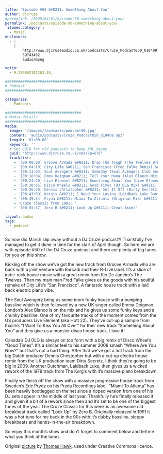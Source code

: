 ```yaml
---
title: 'Episode #50 &#8211; Something About You'
author: djcruze
#permalink: /2009/04/01/episode-50-something-about-you/
permalink: /podcasts/episode-50-something-about-you/
'itunes:category':
  - Music
enclosure:
  - |
    |
        http://www.djcruzeaudio.co.uk/podcasts/Cruze_Podcast050_010409.mp3
        59743492
        audio/mpeg

votio:
  - 9.236842105263,38,

###################################
# Podcast
###################################

categories:
  - Podcasts

###################################
# Media details
###################################
media:
  image: '/images//podcasts/podcast50.jpg'
  content: 'audio/podcasts/Cruze_Podcast050_010409.mp3'
  length: '01:00:00'
  keywords: ''
  # Set GUID for old podcasts to keep XML happy
  guid: 'http://www.djcruze.co.uk/cms/?p=678'
  tracklist:
    - '[00:00:00] Groove Armada &#8211; Drop The Tough (The Twelves B-Live Club Remix) &#8211; B-Live'
    - '[00:04:10] City Life &#8211; San Francisco (Fred Falke Remix) &#8211; Onelove'
    - '[00:11:03] Soul Avengerz &#8211; Someday (Soul Avengerz Club Soda Mix) &#8211; Soda Records'
    - '[00:18:04] Emma Deigman &#8211; Tell Your Mama (Alex Blanco Mix) &#8211; Storm Records'
    - '[00:24:20] Live Element &#8211; Something About You (Live Element Remix) &#8211; Gossip Records'
    - '[00:30:05] Disco Wheels &#8211; Good Times (DJ DLG Mix) &#8211; 3Beat Blue'
    - '[00:36:50] Dennis Christopher &#8211; Set It Off (Dirty Secretz Mix) &#8211; Spinnin Records'
    - '[00:43:09] Korgis &#8211; I Need Your Loving (Laidback Luke Bootleg) &#8211; White'
    - '[00:49:54] Pryda &#8211; Miami To Atlanta (Original Mix) &#8211; Pryda Recordings'
    - 'Cruze classic from 1991: '
    - '[00:55:37] Zero B &#8211; Lock Up &#8211; Great Asset'

layout: audio
tags:
  - podcast
---
```


So how did March slip away without a DJ Cruze podcast?! Thankfully I&#8217;ve managed to get it done in time for the start of April though. So here we are with episode #50 of the DJ Cruze podcast and there are plenty of big tunes for you on this show.

Kicking off the show we&#8217;ve got the new track from Groove Armada who are back with a joint venture with Barcadi and their B-Live label. It&#8217;s a slice of indie-rock house music with a great remix from Rio De Janeiro&#8217;s The Twelves. Then my main man Fred Falke gives us the goods with his soulful remake of City Life&#8217;s &#8220;San Francisco&#8221;. A fantastic house track with a laid back electric piano vibe.

The Soul Avengerz bring us some more funky house with a pumping bassline which is then followed by a new UK singer called Emma Deigman. London&#8217;s Alex Blanco is on the mix and he gives us some funky keys and a chunky bassline. One of my favourite tracks of the moment comes from the US producers Live Element (aka Hott 22). They&#8217;ve cut-up a sample from Excile&#8217;s &#8220;I Want To Kiss You All Over&#8221; for their new track &#8220;Something About You&#8221; and they give us a monster disco house track. I love it!

Canada&#8217;s DJ DLG is always on top form with a big remix of Disco Wheel&#8217;s &#8220;Good Times&#8221;. It&#8217;s a similar feel to his summer 2008 smash &#8220;Where Are You Now?&#8221; but that&#8217;s not a bad thing. After that we&#8217;ve got a hot track from the big Dutch producer Dennis Christopher but with a cut-up electro house remix from the UK production team Dirty Secretz. I think they&#8217;re going to be big in 2009. Another Dutchman, Laidback Luke, then gives us a wicked rework of the 1978 track from The Korgis with it&#8217;s massive piano breakdown.

Finally we finish off the show with a massive progressive house track from Sweden&#8217;s Eric Prydz on his Pryda Recordings label. &#8220;Miami To Atlanta&#8221; has been heavily bootlegged on the net since a ripped version from one of his DJ sets appear in the middle of last year. Thankfully he&#8217;s finally released it and given it a bit of a rework since then and it&#8217;s set to be one of the biggest tunes of the year. The Cruze Classic for this week is an awesome old breakbeat track called &#8220;Lock Up&#8221; by Zero B. Originally released in 1991 it was a hot tune for me back in the 90s with it&#8217;s dubby bassline, sloppy breakbeats and hands-in-the-air breakdown.

So enjoy this month&#8217;s show and don&#8217;t forget to comment below and tell me what you think of the tunes.

Original [picture][4] by [Thomas Hawk][5], used under Creative Commons licence.

[1]: http://www.djcruze.co.uk/cms/wp-content/uploads/2009/03/podcast50.jpg
[2]: http://www.djcruze.co.uk/cms/wp-content/DownloadButton.gif
[3]: http://www.djcruzeaudio.co.uk/podcasts/Cruze_Podcast050_010409.mp3
[4]: http://www.flickr.com/photos/thomashawk/3302621776/
[5]: http://www.flickr.com/photos/thomashawk/

